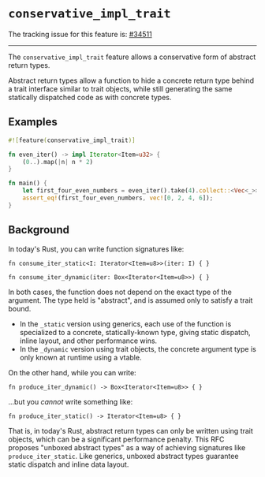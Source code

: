 # `conservative_impl_trait`

The tracking issue for this feature is: [#34511]

[#34511]: https://github.com/rust-lang/rust/issues/34511

------------------------

The `conservative_impl_trait` feature allows a conservative form of abstract
return types.

Abstract return types allow a function to hide a concrete return type behind a
trait interface similar to trait objects, while still generating the same
statically dispatched code as with concrete types.

## Examples

```rust
#![feature(conservative_impl_trait)]

fn even_iter() -> impl Iterator<Item=u32> {
    (0..).map(|n| n * 2)
}

fn main() {
    let first_four_even_numbers = even_iter().take(4).collect::<Vec<_>>();
    assert_eq!(first_four_even_numbers, vec![0, 2, 4, 6]);
}
```

## Background

In today's Rust, you can write function signatures like:

````rust,ignore
fn consume_iter_static<I: Iterator<Item=u8>>(iter: I) { }

fn consume_iter_dynamic(iter: Box<Iterator<Item=u8>>) { }
````

In both cases, the function does not depend on the exact type of the argument.
The type held is "abstract", and is assumed only to satisfy a trait bound.

* In the `_static` version using generics, each use of the function is
  specialized to a concrete, statically-known type, giving static dispatch,
  inline layout, and other performance wins.
* In the `_dynamic` version using trait objects, the concrete argument type is
  only known at runtime using a vtable.

On the other hand, while you can write:

````rust,ignore
fn produce_iter_dynamic() -> Box<Iterator<Item=u8>> { }
````

...but you _cannot_ write something like:

````rust,ignore
fn produce_iter_static() -> Iterator<Item=u8> { }
````

That is, in today's Rust, abstract return types can only be written using trait
objects, which can be a significant performance penalty. This RFC proposes
"unboxed abstract types" as a way of achieving signatures like
`produce_iter_static`. Like generics, unboxed abstract types guarantee static
dispatch and inline data layout.
